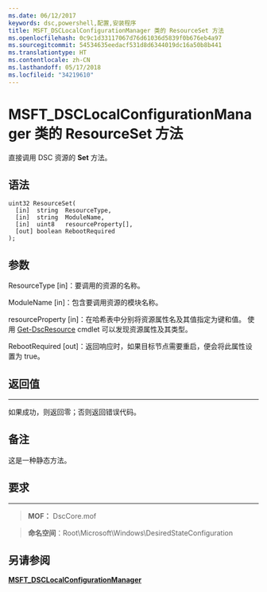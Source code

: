 ```yaml
---
ms.date: 06/12/2017
keywords: dsc,powershell,配置,安装程序
title: MSFT_DSCLocalConfigurationManager 类的 ResourceSet 方法
ms.openlocfilehash: 0c9c1d33117067d76d61036d5839f0b676eb4a97
ms.sourcegitcommit: 54534635eedacf531d8d6344019dc16a50b8b441
ms.translationtype: HT
ms.contentlocale: zh-CN
ms.lasthandoff: 05/17/2018
ms.locfileid: "34219610"
---
```

# <a name="resourceset-method-of-the-msftdsclocalconfigurationmanager-class"></a>MSFT_DSCLocalConfigurationManager 类的 ResourceSet 方法

直接调用 DSC 资源的 **Set** 方法。

<a name="syntax"></a>语法
------

```mof
uint32 ResourceSet(
  [in]  string  ResourceType,
  [in]  string  ModuleName,
  [in]  uint8   resourceProperty[],
  [out] boolean RebootRequired
);
```

<a name="parameters"></a>参数
----------

ResourceType \[in\]：要调用的资源的名称。

ModuleName \[in\]：包含要调用资源的模块名称。

resourceProperty \[in\]：在哈希表中分别将资源属性名及其值指定为键和值。 使用 [Get-DscResource](https://technet.microsoft.com/library/dn521625.aspx) cmdlet 可以发现资源属性及其类型。

RebootRequired \[out\]：返回响应时，如果目标节点需要重启，便会将此属性设置为 true。

## <a name="return-value"></a>返回值
------------

如果成功，则返回零；否则返回错误代码。

## <a name="remarks"></a>备注

这是一种静态方法。

## <a name="requirements"></a>要求
------------
>**MOF：** DscCore.mof

>**命名空间**：Root\Microsoft\Windows\DesiredStateConfiguration


## <a name="see-also"></a>另请参阅


[**MSFT_DSCLocalConfigurationManager**](msft-dsclocalconfigurationmanager.md)